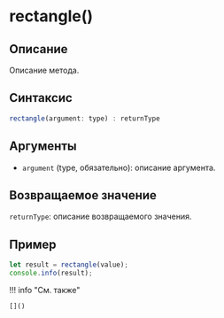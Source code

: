# rectangle()

## Описание
Описание метода.

## Синтаксис
```javascript
rectangle(argument: type) : returnType
```

## Аргументы
- `argument` (type, обязательно): описание аргумента.

## Возвращаемое значение
`returnType`: описание возвращаемого значения.

## Пример
```javascript linenums="1"
let result = rectangle(value);
console.info(result);
```

!!! info "См. также"

    []()
